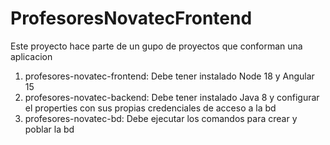 # ProfesoresNovatecFrontend

Este proyecto hace parte de un gupo de proyectos que conforman una aplicacion

1. profesores-novatec-frontend: Debe tener instalado Node 18 y Angular 15
2. profesores-novatec-backend: Debe tener instalado Java 8 y configurar el properties con sus propias credenciales de acceso a la bd
3. profesores-novatec-bd: Debe ejecutar los comandos para crear y poblar la bd
